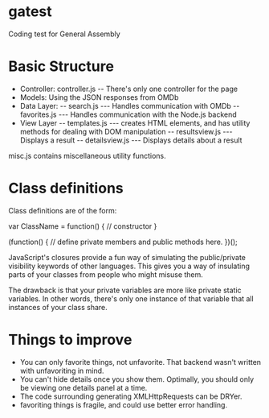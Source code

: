 # gatest
Coding test for General Assembly

# Basic Structure

- Controller: controller.js
-- There's only one controller for the page
- Models: Using the JSON responses from OMDb
- Data Layer:
-- search.js
--- Handles communication with OMDb
-- favorites.js
--- Handles communication with the Node.js backend
- View Layer
-- templates.js
--- creates HTML elements, and has utility methods for dealing with DOM manipulation
-- resultsview.js
--- Displays a result
-- detailsview.js
--- Displays details about a result

misc.js contains miscellaneous utility functions.

# Class definitions

Class definitions are of the form:

var ClassName = function() {
    // constructor
}

(function() {
    // define private members and public methods here.
})();

JavaScript's closures provide a fun way of simulating the public/private visibility keywords of other languages.
This gives you a way of insulating parts of your classes from people who might misuse them.

The drawback is that your private variables are more like private static variables. In other words, there's only
one instance of that variable that all instances of your class share.

# Things to improve

- You can only favorite things, not unfavorite. That backend wasn't written with unfavoriting in mind.
- You can't hide details once you show them. Optimally, you should only be viewing one details panel at a time.
- The code surrounding generating XMLHttpRequests can be DRYer.
- favoriting things is fragile, and could use better error handling.
